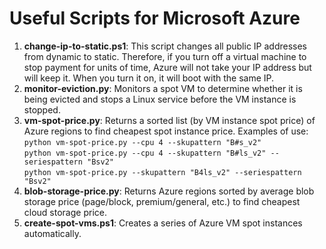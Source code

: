 # Useful Scripts for Microsoft Azure
1. **change-ip-to-static.ps1**: This script changes all public IP addresses from dynamic to static. Therefore, if you turn off a virtual machine to stop payment for units of time, Azure will not take your IP address but will keep it. When you turn it on, it will boot with the same IP.
1. **monitor-eviction.py**: Monitors a spot VM to determine whether it is being evicted and stops a Linux service before the VM instance is stopped.
1. **vm-spot-price.py**: Returns a sorted list (by VM instance spot price) of Azure regions to find cheapest spot instance price. Examples of use:  
  `python vm-spot-price.py --cpu 4 --skupattern "B#s_v2"`  
  `python vm-spot-price.py --cpu 4 --skupattern "B#ls_v2" --seriespattern "Bsv2"`  
  `python vm-spot-price.py --skupattern "B4ls_v2" --seriespattern "Bsv2"`  
1. **blob-storage-price.py**: Returns Azure regions sorted by average blob storage price (page/block, premium/general, etc.) to find cheapest cloud storage price.
1. **create-spot-vms.ps1**: Creates a series of Azure VM spot instances automatically.
